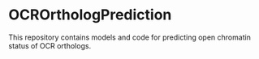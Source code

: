 # OCROrthologPrediction
This repository contains models and code for predicting open chromatin status of OCR orthologs.
